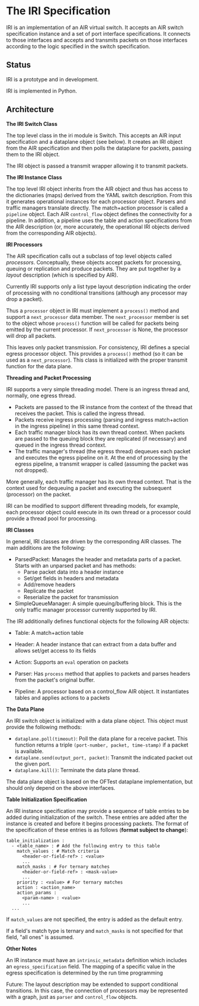 The IRI Specification
=====================

IRI is an implementation of an AIR virtual switch. It accepts an AIR
switch specification instance and a set of port interface specifications.
It connects to those interfaces and accepts and transmits packets on
those interfaces according to the logic specified in the switch
specification.

Status
------

IRI is a prototype and in development.

IRI is implemented in Python.

Architecture
------------

**The IRI Switch Class**

The top level class in the iri module is Switch. This accepts an AIR
input specification and a dataplane object (see below). It creates an
IRI object from the AIR specification and then polls the dataplane for
packets, passing them to the IRI object. 

The IRI object is passed a transmit wrapper allowing it to transmit
packets.

**The IRI Instance Class**

The top level IRI object inherits from the AIR object and thus has
access to the dictionaries (maps) derived from the YAML switch description.
From this it generates operational instances for each processor object.
Parsers and traffic managers translate directly. The match+action
processor is called a `pipeline` object. Each AIR `control_flow` object
defines the connectivity for a pipeline. In addition, a pipeline uses
the table and action specifications from the AIR description (or, more
accurately, the operational IRI objects derived from the corresponding
AIR objects).

**IRI Processors**

The AIR specification calls out a subclass of top level objects called
_processors_. Conceptually, these objects accept packets for processing,
queuing or replication and produce packets. They are put together by a
_layout_ description (which is specified by AIR).

Currently IRI supports only a list type layout description indicating
the order of processing with no conditional transitions (although any
processor may drop a packet). 

Thus a `processor` object in IRI must implement a `process()` method
and support a `next_processor` data member. The `next_processor` 
member is set to the object whose `process()` function will be called 
for packets being emitted by the current processor. If `next_processor`
is None, the processor will drop all packets.

This leaves only packet transmission. For consistency, IRI defines
a special egress processor object. This provides a `process()`
method (so it can be used as a `next_processor`). This class is 
initialized with the proper transmit function for the data plane.

**Threading and Packet Processing**

IRI supports a very simple threading model. There is an ingress thread
and, normally, one egress thread.

- Packets are passed to the IR instance from the context of the
thread that receives the packet. This is called the ingress thread.
- Packets receive ingress processing (parsing and ingress match+action
in the ingress pipeline) in this same thread context.
- Each traffic manager block has its own thread context. When packets
are passed to the queuing block they are replicated (if necessary) and
queued in the ingress thread context.
- The traffic manager's thread (the egress thread) dequeues each packet 
and executes the egress pipeline on it. At the end of processing by the 
egress pipeline, a transmit wrapper is called (assuming the packet was 
not dropped).

More generally, each traffic manager has its own thread context. That
is the context used for dequeuing a packet and executing the subsequent
(processor) on the packet.

IRI can be modified to support different threading models, for example,
each processor object could execute in its own thread or a processor could
provide a thread pool for processing.

**IRI Classes**

In general, IRI classes are driven by the corresponding AIR classes.
The main additions are the following:

- ParsedPacket: Manages the header and metadata parts of a packet. Starts
with an unparsed packet and has methods:
  - Parse packet data into a header instance
  - Set/get fields in headers and metadata
  - Add/remove headers
  - Replicate the packet
  - Reserialize the packet for transmission
- SimpleQueueManager: A simple queuing/buffering block. This is the 
only traffic manager processor currently supported by IRI.

The IRI additionally defines functional objects for the following
AIR objects:

- Table: A match+action table 
- Header: A header instance that can extract from a data buffer and allows
set/get access to its fields
- Action: Supports an `eval` operation on packets
- Parser: Has `process` method that applies to packets and parses
headers from the packet's original buffer.

- Pipeline: A processor based on a control_flow AIR object. It 
instantiates tables and applies actions to a packets

**The Data Plane**

An IRI switch object is initialized with a data plane object. This object
must provide the following methods:

- `dataplane.poll(timeout)`: Poll the data plane for a receive packet. This
function returns a triple `(port-number, packet, time-stamp)` if a packet
is available.
- `dataplane.send(output_port, packet)`: Transmit the indicated packet out
the given port.
- `dataplane.kill()`: Terminate the data plane thread.

The data plane object is based on the OFTest dataplane implementation, but
should only depend on the above interfaces.

**Table Initialization Specification**

An IRI instance specification may provide a sequence of table entries to be
added during initialization of the switch. These entries are added after the
instance is created and before it begins processing packets. The format of
the specification of these entries is as follows (**format subject to change**):

    table_initialization :
      - <table_name> : # Add the following entry to this table
        match_values : # Match criteria
          <header-or-field-ref> : <value>
          ...
        match_masks : # For ternary matches
          <header-or-field-ref> : <mask-value>
          ...
        priority : <value> # For ternary matches
        action : <action_name>
        action_params :
          <param-name> : <value>
          ...
      ...

If `match_values` are not specified, the entry is added as the default entry.

If a field's match type is ternary and `match_masks` is not specified for that
field, "all ones" is assumed.


**Other Notes**

An IR instance must have an `intrinsic_metadata` definition which includes
an `egress_specification` field. The mapping of a specific value in the 
egress specification is determined by the run time programming

Future: The layout description may be extended to support conditional
transitions. In this case, the connection of processors may be
represented with a graph, just as `parser` and `control_flow` objects.

